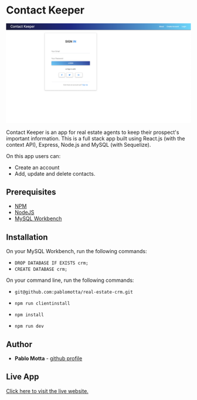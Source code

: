 # Contact Keeper

![App Logo](client/img/crm.png)

Contact Keeper is an app for real estate agents to keep their prospect's important information. This is a full stack app built using React.js (with the context API), Express, Node.js and MySQL (with Sequelize).

On this app users can:

-   Create an account
-   Add, update and delete contacts.

## Prerequisites

-   [NPM](https://www.npmjs.com/get-npm)
-   [NodeJS](https://nodejs.org/en/)
-   [MySQL Workbench](https://www.mysql.com/products/workbench/)

## Installation

On your MySQL Workbench, run the following commands:

-   `DROP DATABASE IF EXISTS crm;`
-   `CREATE DATABASE crm;`

On your command line, run the following commands:

-   `git@github.com:pablomotta/real-estate-crm.git`

-   `npm run clientinstall`

-   `npm install`

-   `npm run dev`

## Author

-   **Pablo Motta** - [github profile](https://github.com/pablomotta)

## Live App

[Click here to visit the live website.](http://itaintmuchbutitshonestwork.com/)
